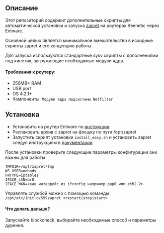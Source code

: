 Описание
---
Этот репозиторий содержит дополнительные скрипты для автоматической установки и запуска [zapret](https://github.com/bol-van/zapret) на роутерах Keenetic через Entware.

Основной целью является минимальное вмешательство в исходные скрипты zapret и его концепцию работы.

Для запуска используются стандартные sysv скрипты с дополнениями под кинетик, загружающие необходимые модули ядра.

#### Требования к роутеру:

- 256MB+ RAM
- USB port
- OS 4.2.1+
- Компоненты: `Модули ядра подсистемы Netfilter`

Установка
---

- Установить на роутер Entware по [инструкции](https://help.keenetic.com/hc/ru/articles/360021214160-%D0%A3%D1%81%D1%82%D0%B0%D0%BD%D0%BE%D0%B2%D0%BA%D0%B0-%D1%81%D0%B8%D1%81%D1%82%D0%B5%D0%BC%D1%8B-%D0%BF%D0%B0%D0%BA%D0%B5%D1%82%D0%BE%D0%B2-%D1%80%D0%B5%D0%BF%D0%BE%D0%B7%D0%B8%D1%82%D0%BE%D1%80%D0%B8%D1%8F-Entware-%D0%BD%D0%B0-USB-%D0%BD%D0%B0%D0%BA%D0%BE%D0%BF%D0%B8%D1%82%D0%B5%D0%BB%D1%8C)
- Распаковать архив с zapret на флешку по пути /opt/zapret
- Запустить скрипт установки `install_easy.sh` и установить zapret следуя инструкциям в [документации](/docs/readme.txt)

После установки проверьте следующие параметры конфигурации они важны для работы
```
TMPDIR=/opt/zapret/tmp
WS_USER=nobody
FWTYPE=iptables
IFACE_LAN=br0
IFACE_WAN=<ваш интерфейс из ifconfig например ppp0 или eth2.2>
```

Управлять службой можно с помощью команды
`/opt/etc/init.d/S99zapret <restart|stop|start>`

#### Что делать дальше?

Запускайте blockcheck, выбирайте необходимые способ и параметры дурения.
